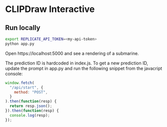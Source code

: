 # CLIPDraw Interactive

## Run locally

```sh
export REPLICATE_API_TOKEN=<my-api-token>
python app.py
```

Open https://localhost:5000 and see a rendering of a submarine.

The prediction ID is hardcoded in index.js. To get a new prediction ID, update the prompt in app.py and run the following snippet from the javacript console:

```js
window.fetch(
  "/api/start", {
    method: "POST",
  }
).then(function(resp) {
  return resp.json();
}).then(function(resp) {
  console.log(resp);
});
```
